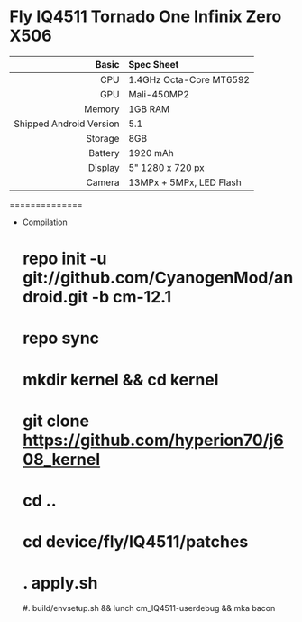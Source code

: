 Fly IQ4511 Tornado One
Infinix Zero X506
==============

Basic   | Spec Sheet
-------:|:-------------------------
CPU     | 1.4GHz Octa-Core MT6592
GPU     | Mali-450MP2
Memory  | 1GB RAM
Shipped Android Version | 5.1 
Storage | 8GB
Battery | 1920 mAh
Display | 5" 1280 x 720 px
Camera  | 13MPx + 5MPx, LED Flash

==============

* Compilation

	# repo init -u git://github.com/CyanogenMod/android.git -b cm-12.1
        
	# repo sync
        
	# mkdir kernel && cd kernel

	# git clone https://github.com/hyperion70/j608_kernel
        
	# cd ..

	# cd device/fly/IQ4511/patches

	# . apply.sh

	#. build/envsetup.sh && lunch cm_IQ4511-userdebug && mka bacon

